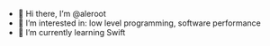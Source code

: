 - 👋 Hi there, I’m @aleroot
- 👀 I’m interested in: low level programming, software performance
- 🌱 I’m currently learning Swift

<!---
aleroot/aleroot is a ✨ special ✨ repository because its `README.md` (this file) appears on your GitHub profile.
You can click the Preview link to take a look at your changes.
--->
